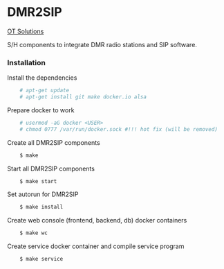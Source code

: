 # DMR2SIP
[OT Solutions](https://otsolutions.ru)

S/H components to integrate DMR radio stations and SIP software.

### Installation

Install the dependencies
```sh
    # apt-get update 
    # apt-get install git make docker.io alsa
```
Prepare docker to work
```sh
    # usermod -aG docker <USER>
    # chmod 0777 /var/run/docker.sock #!!! hot fix (will be removed)
 ```

Create all DMR2SIP components
```sh
    $ make
```
Start all DMR2SIP components
```sh
    $ make start
```
Set autorun for DMR2SIP
```sh
    $ make install
```

Create web console (frontend, backend, db) docker containers
```sh
    $ make wc
```
Create service docker container and compile service program
```sh
    $ make service
```
